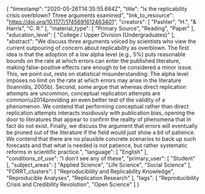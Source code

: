 {
    "timestamp": "2020-05-26T14:35:55.684Z",
    "title": "Is the replicability crisis overblown? Three arguments examined",
    "link_to_resource": "https://doi.org/10.1177/1745691612463401",
    "creators": [
        "Pashler",
        "H.",
        "& Harris",
        "C. R."
    ],
    "material_type": [
        "Primary Source",
        "Reading",
        "Paper"
    ],
    "education_level": [
        "College / Upper Division (Undergraduates)"
    ],
    "abstract": "We discuss three arguments voiced by scientists who view the current outpouring of concern about replicability as overblown. The first idea is that the adoption of a low alpha level (e.g., 5%) puts reasonable bounds on the rate at which errors can enter the published literature, making false-positive effects rare enough to be considered a minor issue. This, we point out, rests on statistical misunderstanding: The alpha level imposes no limit on the rate at which errors may arise in the literature (Ioannidis, 2005b). Second, some argue that whereas direct replication attempts are uncommon, conceptual replication attempts are common\u2014providing an even better test of the validity of a phenomenon. We contend that performing conceptual rather than direct replication attempts interacts insidiously with publication bias, opening the door to literatures that appear to confirm the reality of phenomena that in fact do not exist. Finally, we discuss the argument that errors will eventually be pruned out of the literature if the field would just show a bit of patience. We contend that there are no plausible concrete scenarios to back up such forecasts and that what is needed is not patience, but rather systematic reforms in scientific practice.",
    "language": [
        "English"
    ],
    "conditions_of_use": "I don't see any of these",
    "primary_user": [
        "Student"
    ],
    "subject_areas": [
        "Applied Science",
        "Life Science",
        "Social Science"
    ],
    "FORRT_clusters": [
        "Reproducibility and Replicability Knowledge",
        "Reproducible Analyses",
        "Replication Research"
    ],
    "tags": [
        "Reproducibility Crisis and Credibility Revolution",
        "Open Science"
    ]
}
